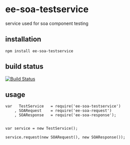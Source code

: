 # ee-soa-testservice

service used for soa component testing

## installation

	npm install ee-soa-testservice

## build status

[![Build Status](https://travis-ci.org/eventEmitter/ee-soa-testservice.png?branch=master)](https://travis-ci.org/eventEmitter/ee-soa-testservice)


## usage

	var   TestService 	= require('ee-soa-testservice')
		, SOARequest 	= require('ee-soa-request')
		, SOAResponse 	= require('ee-soa-response');


	var service = new TestService();

	service.request(new SOARequest(), new SOAResponse());